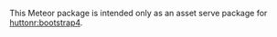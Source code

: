 This Meteor package is intended only as an asset serve package for [huttonr:bootstrap4](https://github.com/huttonr/bootstrap4-assets).
